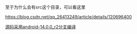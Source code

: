 至于为什么会有src这个目录，可以看这里

https://blog.csdn.net/qq_26413249/article/details/120696400


[源码采用android-14.0.0_r2分支编译](https://cs.android.com/android/platform/superproject/+/android-14.0.0_r2:/)













